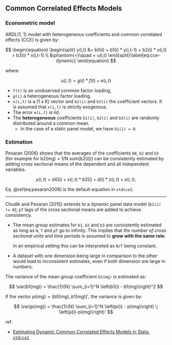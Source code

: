 ## Common Correlated Effects Models

### Econometric model

ARDL(1, 1) model with heterogeneous coefficients and common correlated effects (CCE) is given by:

$$
\begin{equation}
\begin{split}
y(i,t) &= b0(i) + b1(i) * y(i,t-1) + b2(i) * x(i,t) + b3(i) * x(i,t-1) \\
&\phantom{=}\quad            + u(i,t)
\end{split}\label{eq:cce-dynamic}
\end{equation}
$$

where

$$
u(i,t) = g(i) * f(t) + e(i,t)
$$

- `f(t)` is an unobserved common factor loading, 
- `g(i)` a heterogeneous factor loading, 
- `x(i,t)` is a (1 x K) vector and `b2(i)` and `b3(i)` the coefficient vectors. It is assumed that `x(i,t)` is strictly exogenous.
- The error `e(i,t)` is iid. 
- The **heterogeneous** coefficients `b1(i)`, `b2(i)` and `b3(i)` are randomly distributed around a common mean. 
  - In the case of a static panel model, we have `b1(i) = 0`.


### Estimation

Pesaran (2006) shows that the averages of the coefficients `b0`, `b2` and `b3` (for example for b2(mg) = 1/N sum(b2(i))) can be consistently estimated by adding cross sectional means of the dependent and all independent variables. 

$$
\begin{equation}
y(i,t) = b0(i) + x(i,t)*b2(i) + d(i)*z(i,t) + e(i,t). \label{eq:pesaran2006}
\end{equation}
$$

Eq. \@ref(eq:pesaran2006) is the default equation in `xtdcce2`.

--------------------------------------------------------------------------------

Chudik and Pesaran (2015) extends to a dynamic panel data model (`b1(i) != 0`); `pT` lags of the cross sectional means are added to achieve consistency.

- The mean group estimates for `b1`, `b2` and `b3` are consistently estimated as long as `N`, `T` and `pT` go to infinity. This implies that *the number of cross sectional units* and *time periods* is assumed to **grow with the same rate**.
  
  In an empirical setting this can be interpreted as `N/T` being constant. 

- A dataset with one dimension being large in comparison to the other would lead to inconsistent estimates, even if both dimension are large in numbers. 

The variance of the mean group coefficient `b1(mg)` is estimated as:

$$
\var(b1(mg)) = \frac{1}{N} \sum_{i=1}^N \left(b1(i) - b1(mg)\right)^2
$$


If the vector $pi(mg) = \left(b0(mg), b1(mg)\right)',$ the variance is given by:

$$
\var(pi(mg)) =  \frac{1}{N} \sum_{i=1}^N \left(pi(i) - pi(mg)\right) \; \left(p(i)-pi(mg)\right)'
$$

ref:

- [Estimating Dynamic Common Correlated Effects Models in Stata, `xtdcce2`](https://janditzen.github.io/xtdcce2/#4-econometric-and-empirical-model)
